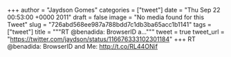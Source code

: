 
+++
author = "Jaydson Gomes"
categories = ["tweet"]
date = "Thu Sep 22 00:53:00 +0000 2011"
draft = false
image = "No media found for this Tweet"
slug = "726abd568ee987a788bdd7c1db3ba65acc1b1141"
tags = ["tweet"]
title = """RT @benadida: BrowserID a..."""
tweet = true
tweet_url = "https://twitter.com/jaydson/status/116676333102301184"
+++
RT @benadida: BrowserID and Me: http://t.co/RL44ONif

